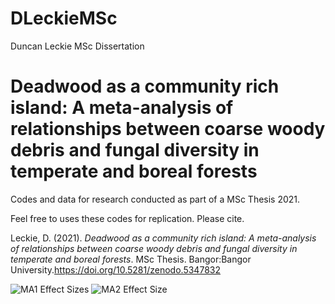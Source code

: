 # DLeckieMSc
Duncan Leckie MSc Dissertation
# Deadwood as a community rich island: A meta-analysis of relationships between coarse woody debris and fungal diversity in temperate and boreal forests
Codes and data for research conducted as part of a MSc Thesis 2021. 

Feel free to uses these codes for replication. Please cite.

Leckie, D. (2021). _Deadwood as a community rich island: A meta-analysis of relationships between coarse woody debris and fungal diversity in temperate and boreal forests_. MSc Thesis. Bangor:Bangor University.https://doi.org/10.5281/zenodo.5347832 

![MA1 Effect Sizes](https://user-images.githubusercontent.com/89599732/131542171-11b45b0b-7d1c-4da6-9aef-80599b70305c.jpeg)
![MA2 Effect Size](https://user-images.githubusercontent.com/89599732/131542192-d4e51a74-ad70-4143-85bf-773a78ead7b5.jpeg)

